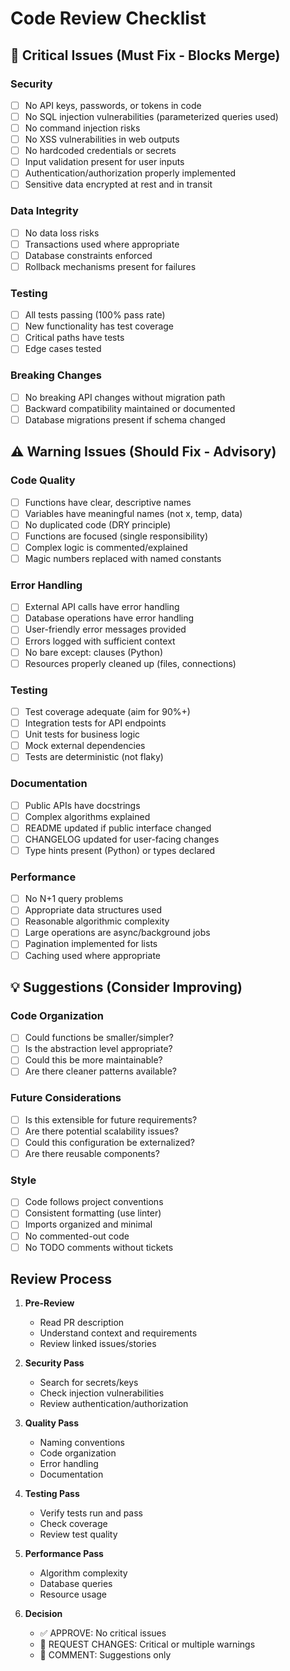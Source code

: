 # Code Review Checklist

## 🚨 Critical Issues (Must Fix - Blocks Merge)

### Security
- [ ] No API keys, passwords, or tokens in code
- [ ] No SQL injection vulnerabilities (parameterized queries used)
- [ ] No command injection risks
- [ ] No XSS vulnerabilities in web outputs
- [ ] No hardcoded credentials or secrets
- [ ] Input validation present for user inputs
- [ ] Authentication/authorization properly implemented
- [ ] Sensitive data encrypted at rest and in transit

### Data Integrity
- [ ] No data loss risks
- [ ] Transactions used where appropriate
- [ ] Database constraints enforced
- [ ] Rollback mechanisms present for failures

### Testing
- [ ] All tests passing (100% pass rate)
- [ ] New functionality has test coverage
- [ ] Critical paths have tests
- [ ] Edge cases tested

### Breaking Changes
- [ ] No breaking API changes without migration path
- [ ] Backward compatibility maintained or documented
- [ ] Database migrations present if schema changed

## ⚠️ Warning Issues (Should Fix - Advisory)

### Code Quality
- [ ] Functions have clear, descriptive names
- [ ] Variables have meaningful names (not x, temp, data)
- [ ] No duplicated code (DRY principle)
- [ ] Functions are focused (single responsibility)
- [ ] Complex logic is commented/explained
- [ ] Magic numbers replaced with named constants

### Error Handling
- [ ] External API calls have error handling
- [ ] Database operations have error handling
- [ ] User-friendly error messages provided
- [ ] Errors logged with sufficient context
- [ ] No bare except: clauses (Python)
- [ ] Resources properly cleaned up (files, connections)

### Testing
- [ ] Test coverage adequate (aim for 90%+)
- [ ] Integration tests for API endpoints
- [ ] Unit tests for business logic
- [ ] Mock external dependencies
- [ ] Tests are deterministic (not flaky)

### Documentation
- [ ] Public APIs have docstrings
- [ ] Complex algorithms explained
- [ ] README updated if public interface changed
- [ ] CHANGELOG updated for user-facing changes
- [ ] Type hints present (Python) or types declared

### Performance
- [ ] No N+1 query problems
- [ ] Appropriate data structures used
- [ ] Reasonable algorithmic complexity
- [ ] Large operations are async/background jobs
- [ ] Pagination implemented for lists
- [ ] Caching used where appropriate

## 💡 Suggestions (Consider Improving)

### Code Organization
- [ ] Could functions be smaller/simpler?
- [ ] Is the abstraction level appropriate?
- [ ] Could this be more maintainable?
- [ ] Are there cleaner patterns available?

### Future Considerations
- [ ] Is this extensible for future requirements?
- [ ] Are there potential scalability issues?
- [ ] Could this configuration be externalized?
- [ ] Are there reusable components?

### Style
- [ ] Code follows project conventions
- [ ] Consistent formatting (use linter)
- [ ] Imports organized and minimal
- [ ] No commented-out code
- [ ] No TODO comments without tickets

## Review Process

1. **Pre-Review**
   - Read PR description
   - Understand context and requirements
   - Review linked issues/stories

2. **Security Pass**
   - Search for secrets/keys
   - Check injection vulnerabilities
   - Review authentication/authorization

3. **Quality Pass**
   - Naming conventions
   - Code organization
   - Error handling
   - Documentation

4. **Testing Pass**
   - Verify tests run and pass
   - Check coverage
   - Review test quality

5. **Performance Pass**
   - Algorithm complexity
   - Database queries
   - Resource usage

6. **Decision**
   - ✅ APPROVE: No critical issues
   - 🔄 REQUEST CHANGES: Critical or multiple warnings
   - 💬 COMMENT: Suggestions only
